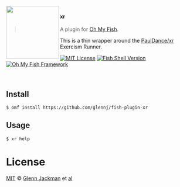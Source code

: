 <img src="https://cdn.rawgit.com/oh-my-fish/oh-my-fish/e4f1c2e0219a17e2c748b824004c8d0b38055c16/docs/logo.svg" align="left" width="144px" height="144px"/>

#### xr
> A plugin for [Oh My Fish][omf-link].

This is a thin wrapper around the
[PaulDance/xr](https://github.com/PaulDance/xr) Exercism Runner.

[![MIT License](https://img.shields.io/badge/license-MIT-007EC7.svg?style=flat-square)](/LICENSE)
[![Fish Shell Version](https://img.shields.io/badge/fish-v3.0.0-007EC7.svg?style=flat-square)](https://fishshell.com)
[![Oh My Fish Framework](https://img.shields.io/badge/Oh%20My%20Fish-Framework-007EC7.svg?style=flat-square)](https://www.github.com/oh-my-fish/oh-my-fish)

<br/>


## Install

```fish
$ omf install https://github.com/glennj/fish-plugin-xr
```


## Usage

```fish
$ xr help
```


# License

[MIT][mit] © [Glenn Jackman][author] et [al][contributors]


[mit]:            https://opensource.org/licenses/MIT
[author]:         https://github.com/glennj
[contributors]:   https://github.com/glennj/fish-plugin-xr/graphs/contributors
[omf-link]:       https://www.github.com/oh-my-fish/oh-my-fish

[license-badge]:  https://img.shields.io/badge/license-MIT-007EC7.svg?style=flat-square
